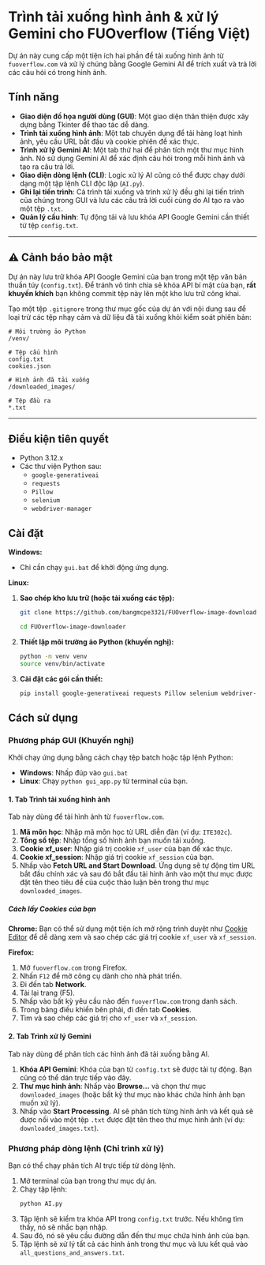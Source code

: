 # Trình tải xuống hình ảnh & xử lý Gemini cho FUOverflow (Tiếng Việt)

Dự án này cung cấp một tiện ích hai phần để tải xuống hình ảnh từ `fuoverflow.com` và xử lý chúng bằng Google Gemini AI để trích xuất và trả lời các câu hỏi có trong hình ảnh.

## Tính năng

- **Giao diện đồ họa người dùng (GUI)**: Một giao diện thân thiện được xây dựng bằng Tkinter để thao tác dễ dàng.
- **Trình tải xuống hình ảnh**: Một tab chuyên dụng để tải hàng loạt hình ảnh, yêu cầu URL bắt đầu và cookie phiên để xác thực.
- **Trình xử lý Gemini AI**: Một tab thứ hai để phân tích một thư mục hình ảnh. Nó sử dụng Gemini AI để xác định câu hỏi trong mỗi hình ảnh và tạo ra câu trả lời.
- **Giao diện dòng lệnh (CLI)**: Logic xử lý AI cũng có thể được chạy dưới dạng một tập lệnh CLI độc lập (`AI.py`).
- **Ghi lại tiến trình**: Cả trình tải xuống và trình xử lý đều ghi lại tiến trình của chúng trong GUI và lưu các câu trả lời cuối cùng do AI tạo ra vào một tệp `.txt`.
- **Quản lý cấu hình**: Tự động tải và lưu khóa API Google Gemini cần thiết từ tệp `config.txt`.

---

## ⚠️ Cảnh báo bảo mật

Dự án này lưu trữ khóa API Google Gemini của bạn trong một tệp văn bản thuần túy (`config.txt`). Để tránh vô tình chia sẻ khóa API bí mật của bạn, **rất khuyến khích** bạn không commit tệp này lên một kho lưu trữ công khai.

Tạo một tệp `.gitignore` trong thư mục gốc của dự án với nội dung sau để loại trừ các tệp nhạy cảm và dữ liệu đã tải xuống khỏi kiểm soát phiên bản:

```
# Môi trường ảo Python
/venv/

# Tệp cấu hình
config.txt
cookies.json

# Hình ảnh đã tải xuống
/downloaded_images/

# Tệp đầu ra
*.txt
```

---

## Điều kiện tiên quyết

- Python 3.12.x
- Các thư viện Python sau:
  - `google-generativeai`
  - `requests`
  - `Pillow`
  - `selenium`
  - `webdriver-manager`

## Cài đặt

**Windows:**
- Chỉ cần chạy `gui.bat` để khởi động ứng dụng.

**Linux:**
1.  **Sao chép kho lưu trữ (hoặc tải xuống các tệp):**
    ```bash
    git clone https://github.com/bangmcpe3321/FUOverflow-image-downloader.git
    
    cd FUOverflow-image-downloader
    ```

2.  **Thiết lập môi trường ảo Python (khuyến nghị):**
    ```bash
    python -m venv venv
    source venv/bin/activate
    ```

3.  **Cài đặt các gói cần thiết:**
    ```bash
    pip install google-generativeai requests Pillow selenium webdriver-manager
    ```

## Cách sử dụng

### Phương pháp GUI (Khuyến nghị)

Khởi chạy ứng dụng bằng cách chạy tệp batch hoặc tập lệnh Python:

- **Windows**: Nhấp đúp vào `gui.bat`
- **Linux**: Chạy `python gui_app.py` từ terminal của bạn.

#### 1. Tab Trình tải xuống hình ảnh

Tab này dùng để tải hình ảnh từ `fuoverflow.com`.

1.  **Mã môn học**: Nhập mã môn học từ URL diễn đàn (ví dụ: `ITE302c`).
2.  **Tổng số tệp**: Nhập tổng số hình ảnh bạn muốn tải xuống.
3.  **Cookie xf_user**: Nhập giá trị cookie `xf_user` của bạn để xác thực.
4.  **Cookie xf_session**: Nhập giá trị cookie `xf_session` của bạn.
5.  Nhấp vào **Fetch URL and Start Download**. Ứng dụng sẽ tự động tìm URL bắt đầu chính xác và sau đó bắt đầu tải hình ảnh vào một thư mục được đặt tên theo tiêu đề của cuộc thảo luận bên trong thư mục `downloaded_images`.

##### Cách lấy Cookies của bạn

**Chrome:**
Bạn có thể sử dụng một tiện ích mở rộng trình duyệt như [Cookie Editor](https://chromewebstore.google.com/detail/cookie-editor/hlkenndednhfkekhgcdicdfddnkalmdm) để dễ dàng xem và sao chép các giá trị cookie `xf_user` và `xf_session`.

**Firefox:**
1.  Mở `fuoverflow.com` trong Firefox.
2.  Nhấn `F12` để mở công cụ dành cho nhà phát triển.
3.  Đi đến tab **Network**.
4.  Tải lại trang (F5).
5.  Nhấp vào bất kỳ yêu cầu nào đến `fuoverflow.com` trong danh sách.
6.  Trong bảng điều khiển bên phải, đi đến tab **Cookies**.
7.  Tìm và sao chép các giá trị cho `xf_user` và `xf_session`.

#### 2. Tab Trình xử lý Gemini

Tab này dùng để phân tích các hình ảnh đã tải xuống bằng AI.

1.  **Khóa API Gemini**: Khóa của bạn từ `config.txt` sẽ được tải tự động. Bạn cũng có thể dán trực tiếp vào đây.
2.  **Thư mục hình ảnh**: Nhấp vào **Browse...** và chọn thư mục `downloaded_images` (hoặc bất kỳ thư mục nào khác chứa hình ảnh bạn muốn xử lý).
3.  Nhấp vào **Start Processing**. AI sẽ phân tích từng hình ảnh và kết quả sẽ được nối vào một tệp `.txt` được đặt tên theo thư mục hình ảnh (ví dụ: `downloaded_images.txt`).

### Phương pháp dòng lệnh (Chỉ trình xử lý)

Bạn có thể chạy phân tích AI trực tiếp từ dòng lệnh.

1.  Mở terminal của bạn trong thư mục dự án.
2.  Chạy tập lệnh:
    ```bash
    python AI.py
    ```
3.  Tập lệnh sẽ kiểm tra khóa API trong `config.txt` trước. Nếu không tìm thấy, nó sẽ nhắc bạn nhập.
4.  Sau đó, nó sẽ yêu cầu đường dẫn đến thư mục chứa hình ảnh của bạn.
5.  Tập lệnh sẽ xử lý tất cả các hình ảnh trong thư mục và lưu kết quả vào `all_questions_and_answers.txt`.
